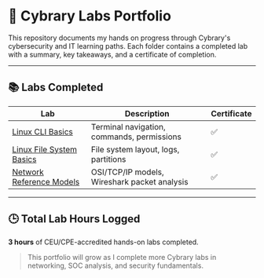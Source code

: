 # 🚀 Cybrary Labs Portfolio

This repository documents my hands on progress through Cybrary's cybersecurity and IT learning paths. Each folder contains a completed lab with a summary, key takeaways, and a certificate of completion.

---

## 📚 Labs Completed

| Lab | Description | Certificate |
|-----|-------------|-------------|
| [Linux CLI Basics](./linux-cli-basics) | Terminal navigation, commands, permissions | ✅ |
| [Linux File System Basics](./linux-file-system-basics) | File system layout, logs, partitions | ✅ |
| [Network Reference Models](./network-reference-models) | OSI/TCP/IP models, Wireshark packet analysis | ✅ |

---

## 🕒 Total Lab Hours Logged

**3 hours** of CEU/CPE-accredited hands-on labs completed.

> This portfolio will grow as I complete more Cybrary labs in networking, SOC analysis, and security fundamentals.
